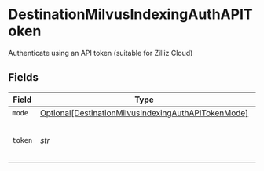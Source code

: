 # DestinationMilvusIndexingAuthAPIToken

Authenticate using an API token (suitable for Zilliz Cloud)


## Fields

| Field                                                                                                                   | Type                                                                                                                    | Required                                                                                                                | Description                                                                                                             |
| ----------------------------------------------------------------------------------------------------------------------- | ----------------------------------------------------------------------------------------------------------------------- | ----------------------------------------------------------------------------------------------------------------------- | ----------------------------------------------------------------------------------------------------------------------- |
| `mode`                                                                                                                  | [Optional[DestinationMilvusIndexingAuthAPITokenMode]](../../models/shared/destinationmilvusindexingauthapitokenmode.md) | :heavy_minus_sign:                                                                                                      | N/A                                                                                                                     |
| `token`                                                                                                                 | *str*                                                                                                                   | :heavy_check_mark:                                                                                                      | API Token for the Milvus instance                                                                                       |